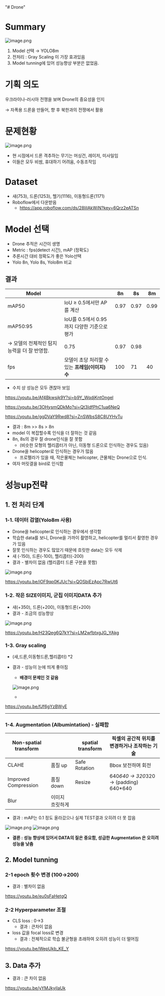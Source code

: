 "# Drone" 
# Summary

![image.png](img/0.png)

1.  Model 선택 → YOLO8m
2. 전처리 : Gray Scaling 이 가장 효과있음
3. Model tunning에 있어 성능향상 부분은 없었음.

# 기획 의도

우크라이나-러시아 전쟁을 보며 Drone의 중요성을 인지 

→  자폭용 드론을 만들어, 향 후 북한과의 전쟁에서 활용

# 문제현황

![image.png](img/1.png)
- 현 시점에서 드론 격추하는 무기는 머싱건, 레이저, 미사일임
- 이들은 모두 비쌈, 휴대하기 어려움, 수동조작임

# Dataset

- 새(753), 드론(1253), 헬기(1116), 이동형드론(1171)
- Roboflow에서 다운받음
    - https://app.roboflow.com/ds/28liIAkWiN?key=6Qrz2eATSn

# Model 선택

- Drone 추적은 시간이 생명
- Metric : fps(detect 시간), mAP (정확도)
- 추론시간 대비 정확도가 좋은 Yolo선택
- Yolo 8n, Yolo 8s, Yolo8m 비교

## 결과

| Model |  | 8n | 8s | 8m |
| --- | --- | --- | --- | --- |
| mAP50 | IoU ≥ 0.5에서만 AP를 계산 | 0.97 | 0.97 | 0.99 |
| mAP50:95 |  IoU를 0.5에서 0.95까지 다양한 기준으로 평가
→ 모델의 전체적인 탐지능력을 더 잘 반영함. | 0.75 | 0.97 | 0.98 |
| fps | 모델이 초당 처리할 수 있는 **프레임(이미지) 수** | 100 | 71 | 40 |
- 수치 상 성능은 모두 괜찮아 보임

https://youtu.be/Af4Bkwsjk9Y?si=b9Y_WqdjKntOngel

https://youtu.be/3OHysmQDkMo?si=Qt3IdfPhC1ua6NeQ

https://youtu.be/ggDVaY9Rwd8?si=ZnSWbsS8C8UYHvTu

- 결과 : 8m >> 8s > 8n
- model 이 복잡할수록 인식을 더 잘하는 것 같음
- 8n, 8s의 경우 잘 drone인식을 잘 못함
    - (비슷한 모형의 헬리콥터가 아닌, 이동형 드론으로 인식하는 경우도 있음)
- Drone을 helicopter로 인식하는 경우가 많음
    - 프로펠라가 있을 때, 작은물체는 helicopter, 큰물체는 Drone으로 인식.
- 여자 머릿결을 bird로 인식함

# 성능up전략

## 1. 전 처리 단계

### 1-1. 데이터 검열(Yolo8m 사용)

- Drone을 helicopter로 인식하는 경우에서 생각함
- 학습한 data를 보니, Drone을 가까이 촬영하고, helicopter를 멀리서 촬영한 경우가 있음
- 잘못 인식하는 경우도 많았기 때문에 흐릿한 data는 모두 삭제
- 새 (-150), 드론(-100), 헬리콥터(-200)
- 결과 - 별차이 없음 (헬리콥터 드론 구분을 못함)

![image.png](img/2-1.png)

https://youtu.be/iOF9qp0KJUc?si=QOSbiEzApc7RwUt6

### 1-2. 작은 SIZE이미지, 군집 이미지DATA 추가

- 새(+350), 드론(+200), 이동형드론(+200)
- 결과 - 조금의 성능향상

![image.png](img/2-2.png)

https://youtu.be/H23Qeg6Q7kY?si=LM2wfbtxgJG_YAkg

### 1-3. Gray scaling

- (새,드론,이동형드론,헬리콥터) *2
- 결과 - 성능이 눈에 띄게 좋아짐
    - **배경이 문제인 것 같음**
    
    ![image.png](img/2-3.png)
    
    - 

https://youtu.be/fJf6gYzBWyE

---

### 1-4. Augmentation (Albumintation) - 실패함

| Non-spatial transform |  | spatial transform |  픽셀의 공간적 위치를 변경하거나 조작하는 기술 |
| --- | --- | --- | --- |
| CLAHE | 품질 up | Safe Rotation | Bbox 보전하며 회전 |
| Improved Compression | 품질 down | Resize | 640*640 → 320*320 → (padding) 640*640 |
| Blur | 이미지 흐릿하게 |  |  |
- 결과 : mAP는 0.1 정도 올라갔으나 실제 TEST결과 오히려 더 못 잡음

![image.png](img/2-4-1.png)
![image.png](img/2-4-2.png)
- **결론 : 성능 향상에 있어서 DATA의 질은 중요함, 성급한 Augmentation 은 오히려 성능을 낮춤**

## 2. Model tunning

### 2-1 epoch 횟수 변경 (100→200)

- 결과 : 별차이 없음

https://youtu.be/eu0sFaHetgQ

### 2-2 Hyperparameter 조절

- CLS loss : 0→3
    - 결과 : 큰차이 없음
- loss 값을 focal loss로 변경
    - 결과 : 전체적으로 학습 불균형을 초래하여 오히려 성능이 더 떨어짐

https://youtu.be/WepUkb_KE_Y

## 3. Data 추가

- 결과 : 큰 차이 없음

https://youtu.be/yYMJkyjIaUk
